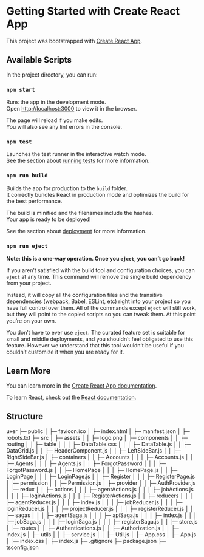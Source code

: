 # Getting Started with Create React App

This project was bootstrapped with [Create React App](https://github.com/facebook/create-react-app).

## Available Scripts

In the project directory, you can run:

### `npm start`

Runs the app in the development mode.\
Open [http://localhost:3000](http://localhost:3000) to view it in the browser.

The page will reload if you make edits.\
You will also see any lint errors in the console.

### `npm test`

Launches the test runner in the interactive watch mode.\
See the section about [running tests](https://facebook.github.io/create-react-app/docs/running-tests) for more information.

### `npm run build`

Builds the app for production to the `build` folder.\
It correctly bundles React in production mode and optimizes the build for the best performance.

The build is minified and the filenames include the hashes.\
Your app is ready to be deployed!

See the section about [deployment](https://facebook.github.io/create-react-app/docs/deployment) for more information.

### `npm run eject`

**Note: this is a one-way operation. Once you `eject`, you can’t go back!**

If you aren’t satisfied with the build tool and configuration choices, you can `eject` at any time. This command will remove the single build dependency from your project.

Instead, it will copy all the configuration files and the transitive dependencies (webpack, Babel, ESLint, etc) right into your project so you have full control over them. All of the commands except `eject` will still work, but they will point to the copied scripts so you can tweak them. At this point you’re on your own.

You don’t have to ever use `eject`. The curated feature set is suitable for small and middle deployments, and you shouldn’t feel obligated to use this feature. However we understand that this tool wouldn’t be useful if you couldn’t customize it when you are ready for it.

## Learn More

You can learn more in the [Create React App documentation](https://facebook.github.io/create-react-app/docs/getting-started).

To learn React, check out the [React documentation](https://reactjs.org/).


## Structure
uxer
├─ public
│   ├─ favicon.ico
│   ├─ index.html
│   ├─ manifest.json
│   ├─ robots.txt
├─ src
│   ├─ assets
│   │   ├─ logo.png
│   ├─ components
│   │   ├─ routing
│   │   ├─ table
│   │   │   ├─ DataTable.css
│   │   │   ├─ DataTable.js
│   │   ├─ DataGrid.js
│   │   ├─ HeaderComponent.js
│   │   ├─ LeftSideBar.js
│   │   ├─ RightSideBar.js
│   ├─ containers
│   │   ├─ Accounts
│   │   │   ├─ Accounts.js
│   │   ├─ Agents
│   │   │   ├─ Agents.js
│   │   ├─ ForgotPassword
│   │   │   ├─ ForgotPassword.js
│   │   ├─ HomePage
│   │   │   ├─ HomePage.js
│   │   ├─ LoginPage
│   │   │   ├─ LoginPage.js
│   │   ├─ Register
│   │   │   ├─ RegisterPage.js
│   ├─ permission
│   │   ├─ Permission.js
│   ├─ provider
│   │   ├─ AuthProvider.js
│   ├─ redux
│   │   ├─ actions
│   │   │   ├─ agentActions.js
│   │   │   ├─ jobActions.js
│   │   │   ├─ loginActions.js
│   │   │   ├─ RegisterActions.js
│   │   ├─ reducers
│   │   │   ├─ agentReducer.js
│   │   │   ├─ index.js
│   │   │   ├─ jobReducer.js
│   │   │   ├─ loginReducer.js
│   │   │   ├─ projectReducer.js
│   │   │   ├─ registerReducer.js
│   │   ├─ sagas
│   │   │   ├─ agentSaga.js
│   │   │   ├─ apiSaga.js
│   │   │   ├─ index.js
│   │   │   ├─ jobSaga.js
│   │   │   ├─ loginSaga.js
│   │   │   ├─ registerSaga.js
│   │   ├─ store.js
│   ├─ routes
│   │   ├─ Authentications.js
│   │   ├─ Authorization.js
│   │   ├─ index.js
│   ├─ utils
│   │   ├─ service.js
│   │   ├─ Util.js
│   ├─ App.css
│   ├─ App.js
│   ├─ index.css
│   ├─ index.js
├─ .gitignore
├─ package.json
├─ tsconfig.json
